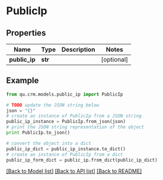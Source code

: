 # PublicIp


## Properties
Name | Type | Description | Notes
------------ | ------------- | ------------- | -------------
**public_ip** | **str** |  | [optional] 

## Example

```python
from qu.crm.models.public_ip import PublicIp

# TODO update the JSON string below
json = "{}"
# create an instance of PublicIp from a JSON string
public_ip_instance = PublicIp.from_json(json)
# print the JSON string representation of the object
print PublicIp.to_json()

# convert the object into a dict
public_ip_dict = public_ip_instance.to_dict()
# create an instance of PublicIp from a dict
public_ip_form_dict = public_ip.from_dict(public_ip_dict)
```
[[Back to Model list]](../README.md#documentation-for-models) [[Back to API list]](../README.md#documentation-for-api-endpoints) [[Back to README]](../README.md)


